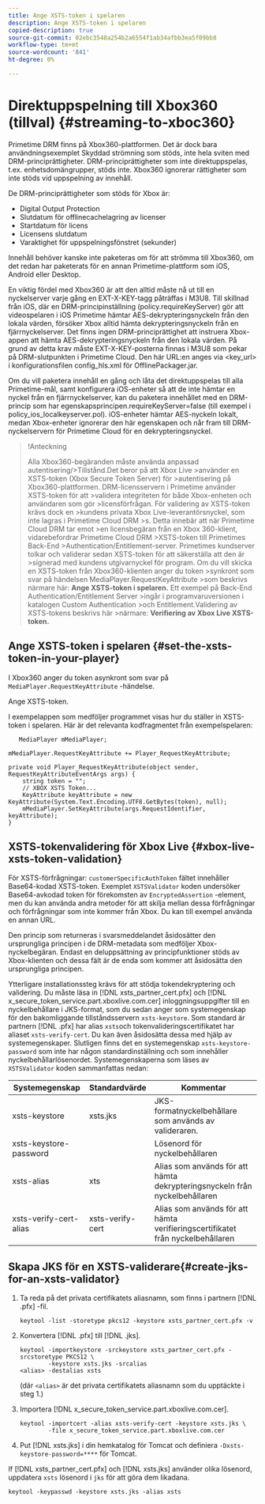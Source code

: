 ```yaml
---
title: Ange XSTS-token i spelaren
description: Ange XSTS-token i spelaren
copied-description: true
source-git-commit: 02ebc3548a254b2a6554f1ab34afbb3ea5f09bb8
workflow-type: tm+mt
source-wordcount: '841'
ht-degree: 0%

---
```


# Direktuppspelning till Xbox360 (tillval) {#streaming-to-xboc360}

Primetime DRM finns på Xbox360-plattformen. Det är dock bara användningsexemplet Skyddad strömning som stöds, inte hela sviten med DRM-principrättigheter. DRM-principrättigheter som inte direktuppspelas, t.ex. enhetsdomängrupper, stöds inte. Xbox360 ignorerar rättigheter som inte stöds vid uppspelning av innehåll.

De DRM-principrättigheter som stöds för Xbox är:
* Digital Output Protection
* Slutdatum för offlinecachelagring av licenser
* Startdatum för licens
* Licensens slutdatum
* Varaktighet för uppspelningsfönstret (sekunder)

Innehåll behöver kanske inte paketeras om för att strömma till Xbox360, om det redan har paketerats för en annan Primetime-plattform som iOS, Android eller Desktop.

En viktig fördel med Xbox360 är att den alltid måste nå ut till en nyckelserver varje gång en EXT-X-KEY-tagg påträffas i M3U8. Till skillnad från iOS, där en DRM-principinställning (policy.requireKeyServer) gör att videospelaren i iOS Primetime hämtar AES-dekrypteringsnyckeln från den lokala värden, försöker Xbox alltid hämta dekrypteringsnyckeln från en fjärrnyckelserver. Det finns ingen DRM-principrättighet att instruera Xbox-appen att hämta AES-dekrypteringsnyckeln från den lokala värden. På grund av detta krav måste EXT-X-KEY-posterna finnas i M3U8 som pekar på DRM-slutpunkten i Primetime Cloud. Den här URL:en anges via &lt;key_url> i konfigurationsfilen config_hls.xml för OfflinePackager.jar.

Om du vill paketera innehåll en gång och låta det direktuppspelas till alla Primetime-mål, samt konfigurera iOS-enheter så att de inte hämtar en nyckel från en fjärrnyckelserver, kan du paketera innehållet med en DRM-princip som har egenskapsprincipen.requireKeyServer=false (till exempel i policy_ios_localkeyserver.pol). iOS-enheter hämtar AES-nyckeln lokalt, medan Xbox-enheter ignorerar den här egenskapen och når fram till DRM-nyckelservern för Primetime Cloud för en dekrypteringsnyckel.

>!Anteckning
>
>Alla Xbox360-begäranden måste använda anpassad autentisering/>Tillstånd.Det beror på att Xbox Live >använder en XSTS-token (Xbox Secure Token Server) för >autentisering på Xbox360-plattformen.
>DRM-licensservern i Primetime använder XSTS-token för att >validera integriteten för både Xbox-enheten och användaren som gör >licensförfrågan. För validering av XSTS-token krävs dock en >kundens privata Xbox Live-leverantörsnyckel, som inte lagras i Primetime Cloud DRM >s. Detta innebär att när Primetime Cloud DRM tar emot >en licensbegäran från en Xbox 360-klient, vidarebefordrar Primetime Cloud DRM >XSTS-token till Primetimes Back-End >Authentication/Entitlement-server. Primetimes kundserver
>tolkar och validerar sedan XSTS-token för att säkerställa att den är >signerad med kundens utgivarnyckel för program.
>Om du vill skicka en XSTS-token från Xbox360-klienten anger du token >synkront som svar på händelsen MediaPlayer.RequestKeyAttribute >som beskrivs närmare här: **Ange XSTS-token i spelaren.** Ett exempel på Back-End Authentication/Entitlement Server >ingår i programvaruversionen i katalogen Custom Authentication >och Entitlement.Validering av XSTS-tokens beskrivs här >närmare: **Verifiering av Xbox Live XSTS-token.**


## Ange XSTS-token i spelaren {#set-the-xsts-token-in-your-player}

I Xbox360 anger du token asynkront som svar på `MediaPlayer.RequestKeyAttribute` -händelse.

Ange XSTS-token.

I exempelappen som medföljer programmet visas hur du ställer in XSTS-token i spelaren. Här är det relevanta kodfragmentet från exempelspelaren:

```
   MediaPlayer mMediaPlayer;  
 
mMediaPlayer.RequestKeyAttribute += Player_RequestKeyAttribute;  
 
private void Player_RequestKeyAttribute(object sender, RequestKeyAttributeEventArgs args) {  
    string token = "";  
    // XBOX XSTS Token...  
    KeyAttribute keyAttribute = new KeyAttribute(System.Text.Encoding.UTF8.GetBytes(token), null);  
    mMediaPlayer.SetKeyAttribute(args.RequestIdentifier, keyAttribute);  
} 
```

## XSTS-tokenvalidering för Xbox Live {#xbox-live-xsts-token-validation}

För XSTS-förfrågningar: `customerSpecificAuthToken` fältet innehåller Base64-kodad XSTS-token. Exemplet `XSTSValidator` koden undersöker Base64-avkodad token för förekomsten av `EncryptedAssertion` -element, men du kan använda andra metoder för att skilja mellan dessa förfrågningar och förfrågningar som inte kommer från Xbox. Du kan till exempel använda en annan URL.

Den princip som returneras i svarsmeddelandet åsidosätter den ursprungliga principen i de DRM-metadata som medföljer Xbox-nyckelbegäran. Endast en deluppsättning av principfunktioner stöds av Xbox-klienten och dessa fält är de enda som kommer att åsidosätta den ursprungliga principen.

Ytterligare installationssteg krävs för att stödja tokendekryptering och validering. Du måste läsa in [!DNL xsts_partner_cert.pfx] och [!DNL x_secure_token_service.part.xboxlive.com.cer] inloggningsuppgifter till en nyckelbehållare i JKS-format, som du sedan anger som systemegenskap för den bakomliggande tillståndsservern `xsts-keystore`. Som standard är partnern [!DNL .pfx] har alias `xsts`och tokenvalideringscertifikatet har aliaset `xsts-verify-cert`. Du kan även åsidosätta dessa med hjälp av systemegenskaper. Slutligen finns det en systemegenskap `xsts-keystore-password` som inte har någon standardinställning och som innehåller nyckelbehållarlösenordet. Systemegenskaperna som läses av `XSTSValidator` koden sammanfattas nedan:

| Systemegenskap | Standardvärde | Kommentar |
|---|---|---|
| xsts-keystore | xsts.jks | JKS-formatnyckelbehållare som används av valideraren. |
| xsts-keystore-password | | Lösenord för nyckelbehållaren |
| xsts-alias | xts | Alias som används för att hämta dekrypteringsnyckeln från nyckelbehållaren |
| xsts-verify-cert-alias | xsts-verify-cert | Alias som används för att hämta verifieringscertifikatet från nyckelbehållaren |

## Skapa JKS för en XSTS-validerare{#create-jks-for-an-xsts-validator}

1. Ta reda på det privata certifikatets aliasnamn, som finns i partnern [!DNL .pfx] -fil.

   ```
   keytool -list -storetype pkcs12 -keystore xsts_partner_cert.pfx -v 
   ```

1. Konvertera [!DNL .pfx] till [!DNL .jks].

   ```
   keytool -importkeystore -srckeystore xsts_partner_cert.pfx -srcstoretype PKCS12 \  
           -keystore xsts.jks -srcalias  
   <alias> -destalias xsts
   ```

   (där `<alias>` är det privata certifikatets aliasnamn som du upptäckte i steg 1.)
1. Importera [!DNL x_secure_token_service.part.xboxlive.com.cer].

   ```
   keytool -importcert -alias xsts-verify-cert -keystore xsts.jks \  
           -file x_secure_token_service.part.xboxlive.com.cer 
   ```

1. Put [!DNL xsts.jks] i din hemkatalog för Tomcat och definiera `-Dxsts-keystore-password=****` för Tomcat.

If [!DNL xsts_partner_cert.pfx] och [!DNL xsts.jks] använder olika lösenord, uppdatera `xsts` lösenord i `jks` för att göra dem likadana.

```
keytool -keypasswd -keystore xsts.jks -alias xsts 
```

